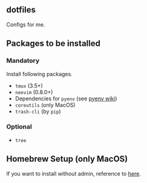 dotfiles
--------

Configs for me.

## Packages to be installed

### Mandatory

Install following packages.
- `tmux` (3.5+)
- `neovim` (0.8.0+)
- Dependencies for `pyenv` (see [pyenv wiki](https://github.com/pyenv/pyenv/wiki#suggested-build-environment))
- `coreutils` (only MacOS)
- `trash-cli` (by `pip`)

### Optional

- `tree`

## Homebrew Setup (only MacOS)

If you want to install without admin, reference to [here](https://github.com/Homebrew/brew/blob/master/docs/Installation.md#alternative-installs).
